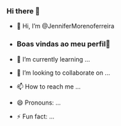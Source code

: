 ### Hi there 👋
- 👋 Hi, I’m @JenniferMorenoferreira
- ### Boas vindas ao meu perfil💙

- 🌱 I’m currently learning ...
- 💞️ I’m looking to collaborate on ...
- 📫 How to reach me ...
- 😄 Pronouns: ...
- ⚡ Fun fact: ...

<!---
JenniferMorenoferreira/JenniferMorenoferreira is a ✨ special ✨ repository because its `README.md` (this file) appears on your GitHub profile.
You can click the Preview link to take a look at your changes.
--->
